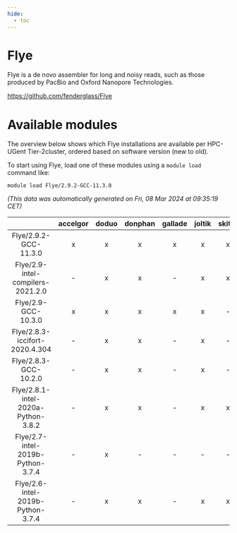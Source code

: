 ```yaml
---
hide:
  - toc
---
```


Flye
====


Flye is a de novo assembler for long and noisy reads, such as those produced by PacBio and Oxford Nanopore Technologies.

https://github.com/fenderglass/Flye
# Available modules


The overview below shows which Flye installations are available per HPC-UGent Tier-2cluster, ordered based on software version (new to old).

To start using Flye, load one of these modules using a `module load` command like:

```shell
module load Flye/2.9.2-GCC-11.3.0
```

*(This data was automatically generated on Fri, 08 Mar 2024 at 09:35:19 CET)*  

| |accelgor|doduo|donphan|gallade|joltik|skitty|
| :---: | :---: | :---: | :---: | :---: | :---: | :---: |
|Flye/2.9.2-GCC-11.3.0|x|x|x|x|x|x|
|Flye/2.9-intel-compilers-2021.2.0|-|x|x|-|x|x|
|Flye/2.9-GCC-10.3.0|x|x|x|x|x|-|
|Flye/2.8.3-iccifort-2020.4.304|-|x|x|-|x|-|
|Flye/2.8.3-GCC-10.2.0|-|x|x|-|x|-|
|Flye/2.8.1-intel-2020a-Python-3.8.2|-|x|x|-|x|x|
|Flye/2.7-intel-2019b-Python-3.7.4|-|x|-|-|-|-|
|Flye/2.6-intel-2019b-Python-3.7.4|-|x|x|-|x|x|
